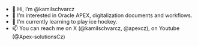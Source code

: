 - 👋 Hi, I’m @kamilschvarcz
- 👀 I’m interested in Oracle APEX, digitalization documents and workflows.
- 🌱 I’m currently learning to play ice hockey.
- 📫 You can reach me on X (@kamilschvarcz, @apexcz), on Youtube (@Apex-solutionsCz)

<!---
kamilschvarcz/kamilschvarcz is a ✨ special ✨ repository because its `README.md` (this file) appears on your GitHub profile.
You can click the Preview link to take a look at your changes.
--->
